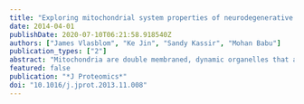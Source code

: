 ```yaml
---
title: "Exploring mitochondrial system properties of neurodegenerative diseases through interactome mapping."
date: 2014-04-01
publishDate: 2020-07-10T06:21:58.918540Z
authors: ["James Vlasblom", "Ke Jin", "Sandy Kassir", "Mohan Babu"]
publication_types: ["2"]
abstract: "Mitochondria are double membraned, dynamic organelles that are required for a large number of cellular processes, and defects in their function have emerged as causative factors for a growing number of human disorders and are highly associated with cancer, metabolic, and neurodegenerative (ND) diseases. Biochemical and genetic investigations have uncovered small numbers of candidate mitochondrial proteins (MPs) involved in ND disease, but given the diversity of processes affected by MP function and the difficulty of detecting interactions involving these proteins, many more likely remain unknown. However, high-throughput proteomic and genomic approaches developed in genetically tractable model prokaryotes and lower eukaryotes have proven to be effective tools for querying the physical (protein-protein) and functional (gene-gene) relationships between diverse types of proteins, including cytosolic and membrane proteins. In this review, we highlight how experimental and computational approaches developed recently by our group and others can be effectively used towards elucidating the mitochondrial interactome in an unbiased and systematic manner to uncover network-based connections. We discuss how the knowledge from the resulting interaction networks can effectively contribute towards the identification of new mitochondrial disease gene candidates, and thus further clarify the role of mitochondrial biology and the complex etiologies of ND disease."
featured: false
publication: "*J Proteomics*"
doi: "10.1016/j.jprot.2013.11.008"
---
```


